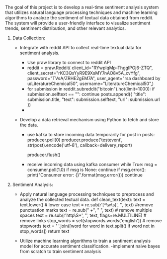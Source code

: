 The goal of this project is to develop a real-time sentiment analysis system that utilizes natural language processing techniques and machine learning algorithms to analyze the sentiment of textual data obtained from reddit. The system will provide a user-friendly interface to visualize sentiment trends, sentiment distribution, and other relevant analytics.



1. Data Collection:
   - Integrate with reddit API to collect real-time textual data for sentiment analysis.
        - Use praw library to connect to reddit API
        - reddit = praw.Reddit(
                 client_id="RYwplqMp-ThgglPOj6-ZTQ",
                client_secret="rKC3QsYyR9E9XsMY7nAO8v5A_cvYfg",
                password="TVsA/ZRHE2gEM7A", 
                user_agent="rsa dashboard by u/LiteratureChemical50",
                username="LiteratureChemical50",)
        - for submission in reddit.subreddit("bitcoin").hot(limit=1000):
            if submission.selftext == "":
                continue
            posts.append({
                "title": submission.title,
                "text": submission.selftext,
                "url": submission.url
            })
        -



   - Develop a data retrieval mechanism using Python to fetch and store the data.
        - use kafka to store incoming data temporarily 
            for post in posts:
                producer.poll(0)
                producer.produce('testevent', str(post).encode('utf-8'), callback=delivery_report)
            
            producer.flush()


        - receive incoming data using kafka consumer
                while True:
                    msg = consumer.poll(1.0)
                    if msg is None:
                        continue
                    if msg.error():
                        print("Consumer error: {}".format(msg.error()))
                        continue        
 
2. Sentiment Analysis:
   - Apply natural language processing techniques to preprocess and analyze the collected textual data.
        def clean_text(text):
            text = text.lower() # lower case
            text = re.sub(r'[^\w\s]', '', text) #remove punctuation marks
            text = re.sub(" +", " ", text) # remove multiple spaces
            text = re.sub(r'http\S+', '', text, flags=re.MULTILINE) # remove links
            stop_words = set(stopwords.words('english')) # remove stopwords
            text = ' '.join([word for word in text.split() if word not in stop_words])
            return text



   - Utilize machine learning algorithms to train a sentiment analysis model for accurate sentiment classification.
        -implement naive bayes from scratch to train sentiment analysis 